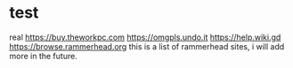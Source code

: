 # test
real https://buy.theworkpc.com https://omgpls.undo.it https://help.wiki.gd https://browse.rammerhead.org
this is a list of rammerhead sites, i will add more in the future. 
